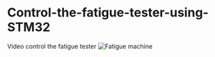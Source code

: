 # Control-the-fatigue-tester-using-STM32
Video control the fatigue tester
![Fatigue machine](https://github.com/VanNhatKK14/Control-the-fatigue-tester-using-STM32/assets/150117005/893323ac-87e6-4b96-b69a-720455496cc0)
